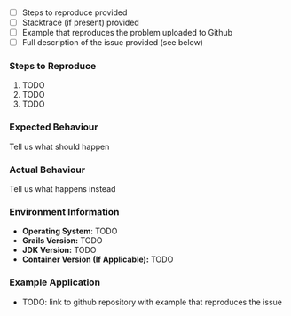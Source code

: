 <!--
Thanks for reporting an issue for Grails framework, please review the task list below before submitting the 
issue. Your issue report will be closed if the issue is incomplete and the below tasks not completed.
--> 
### 
- [ ] Steps to reproduce provided
- [ ] Stacktrace (if present) provided
- [ ] Example that reproduces the problem uploaded to Github
- [ ] Full description of the issue provided (see below)

### Steps to Reproduce

1. TODO
2. TODO
3. TODO

### Expected Behaviour

Tell us what should happen

### Actual Behaviour

Tell us what happens instead

### Environment Information

- **Operating System**: TODO
- **Grails Version:** TODO
- **JDK Version:** TODO
- **Container Version (If Applicable):** TODO

### Example Application

- TODO: link to github repository with example that reproduces the issue

